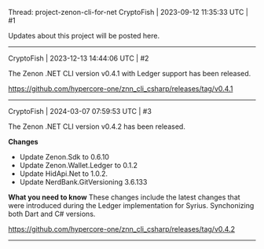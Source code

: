 Thread: project-zenon-cli-for-net
CryptoFish | 2023-09-12 11:35:33 UTC | #1

Updates about this project will be posted here.

-------------------------

CryptoFish | 2023-12-13 14:44:06 UTC | #2

The Zenon .NET CLI version v0.4.1 with Ledger support has been released.

https://github.com/hypercore-one/znn_cli_csharp/releases/tag/v0.4.1

-------------------------

CryptoFish | 2024-03-07 07:59:53 UTC | #3

The Zenon .NET CLI version v0.4.2 has been released.

**Changes**
- Update Zenon.Sdk to 0.6.10
- Update Zenon.Wallet.Ledger to 0.1.2
- Update HidApi.Net to 1.0.2.
- Update NerdBank.GitVersioning 3.6.133

**What you need to know**
These changes include the latest changes that were introduced during the Ledger implementation for Syrius. Synchonizing both Dart and C# versions.

https://github.com/hypercore-one/znn_cli_csharp/releases/tag/v0.4.2

-------------------------

